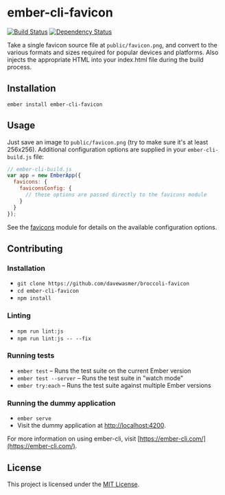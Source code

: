 # ember-cli-favicon

[![Build Status](https://travis-ci.org/davewasmer/ember-cli-favicon.svg?branch=master)](https://travis-ci.org/davewasmer/ember-cli-favicon)
[![Dependency Status](https://david-dm.org/davewasmer/ember-cli-favicon.svg)](https://david-dm.org/davewasmer/ember-cli-favicon.svg)

Take a single favicon source file at `public/favicon.png`, and convert to the various formats and sizes required for popular devices and platforms. Also injects the appropriate HTML into your index.html file during the build process.

Installation
------------------------------------------------------------------------------

```
ember install ember-cli-favicon
```

Usage
------------------------------------------------------------------------------

Just save an image to `public/favicon.png` (try to make sure it's at least 256x256). Additional configuration options are supplied in your `ember-cli-build.js` file:

```js
// ember-cli-build.js
var app = new EmberApp({
  favicons: {
    faviconsConfig: {
      // these options are passed directly to the favicons module
    }
  }
});
```

See the [favicons](https://github.com/haydenbleasel/favicons) module for details on the available configuration options.


Contributing
------------------------------------------------------------------------------

### Installation

* `git clone https://github.com/davewasmer/broccoli-favicon`
* `cd ember-cli-favicon`
* `npm install`

### Linting

* `npm run lint:js`
* `npm run lint:js -- --fix`

### Running tests

* `ember test` – Runs the test suite on the current Ember version
* `ember test --server` – Runs the test suite in "watch mode"
* `ember try:each` – Runs the test suite against multiple Ember versions

### Running the dummy application

* `ember serve`
* Visit the dummy application at [http://localhost:4200](http://localhost:4200).

For more information on using ember-cli, visit [https://ember-cli.com/](https://ember-cli.com/).

License
------------------------------------------------------------------------------

This project is licensed under the [MIT License](LICENSE.md).
